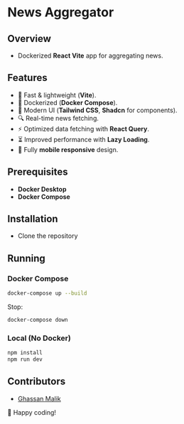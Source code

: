 # News Aggregator

## Overview
- Dockerized **React Vite** app for aggregating news.

## Features
- 🚀 Fast & lightweight (**Vite**).
- 🐳 Dockerized (**Docker Compose**).
- 🎨 Modern UI (**Tailwind CSS**, **Shadcn** for components).
- 🔍 Real-time news fetching.
- ⚡ Optimized data fetching with **React Query**.
- ⏳ Improved performance with **Lazy Loading**.
- 📱 Fully **mobile responsive** design.

## Prerequisites
- **Docker Desktop**
- **Docker Compose**

## Installation
- Clone the repository

## Running
### Docker Compose
```sh
docker-compose up --build
```
Stop:
```sh
docker-compose down
```

### Local (No Docker)
```sh
npm install
npm run dev
```

## Contributors
- [Ghassan Malik](https://github.com/yourusername)

🚀 Happy coding!

